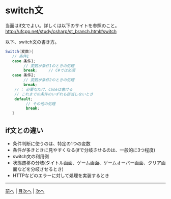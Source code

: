 # switch文
当面はif文でよい。詳しくは以下のサイトを参照のこと。
http://ufcpp.net/study/csharp/st_branch.html#switch

以下、switch文の書き方。

```cs
Switch(変数){
   // 条件1
   case 条件1;
        // 変数が条件1のときの処理
        break;     // C#では必須
   case 条件2; 
        // 変数が条件2のときの処理
        break;
    // : 必要なだけ、caseは書ける
    // これまでの条件のいずれも該当しないとき
    default;
         // その他の処理
         break;
   }
```

## if文との違い
- 条件判断に使うのは、特定の1つの変数
- 条件が多きときに見やすくなる(ifで分岐させるのは、一般的に3つ程度)
- switch文の利用例
 - 状態遷移の分岐(タイトル画面、ゲーム画面、ゲームオーバー画面、クリア画面などを分岐させるとき)
 - HTTPなどのエラーに対して処理を実装するとき
---

[前へ](08.md) | [目次へ](README.md#%E7%9B%AE%E6%AC%A1) | [次へ](10.md)
